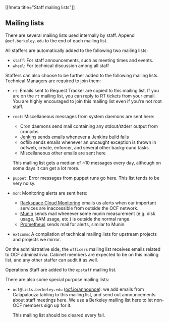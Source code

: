 [[!meta title="Staff mailing lists"]]

## Mailing lists

There are several mailing lists used internally by staff. Append
`@ocf.berkeley.edu` to the end of each mailing list.

All staffers are automatically added to the following two mailing lists:

- `staff`: For staff announcements, such as meeting times and events.
- `wheel`: For technical discussion among all staff

Staffers can also choose to be further added to the following mailing lists.
Technical Managers are required to join them:

- `rt`: Emails sent to Request Tracker are copied to this mailing list. If
  you are on the `rt` mailing list, you can reply to RT tickets from your
  email. You are highly encouraged to join this mailing list even if you're
  not root staff.
- `root`: Miscellaneous messages from system daemons are sent here:

  - Cron daemons send mail containing any stdout/stderr output from cronjobs
  - [Jenkins][jenkins] sends emails whenever a Jenkins build fails
  - ocflib sends emails whenever an uncaught exception is thrown in ocfweb,
    create, enforcer, and several other background tasks
  - Miscellaneous other emails are sent here

  This mailing list gets a median of ~10 messages every day, although on some
  days it can get a lot more.

- `puppet`: Error messages from puppet runs go here. This list tends to be
  very noisy.
- `mon`: Monitoring alerts are sent here:
  - [Rackspace Cloud Monitoring][rackspace] emails us alerts when our
    important services are inaccessible from outside the OCF network.
  - [Munin][munin] sends mail whenever some munin measurement (e.g. disk
    usage, RAM usage, etc.) is outside the normal range.
  - [Prometheus][prometheus] sends mail for alerts, similar to Munin.
- `extcomm`: A compilation of technical mailing lists for upstream projects
  and projects we mirror.

On the administrative side, the `officers` mailing list receives emails related
to OCF administrivia. Cabinet members are expected to be on this mailing list,
and any other staffer can audit it as well.

Operations Staff are added to the `opstaff` mailing list.

<!-- TODO: uncomment when this list becomes official -->
<!-- Alumni are able to join the `alums` mailing list. Announcements -->
<!-- about alumni events and the like are sent here. -->

There are also some special purpose mailing lists:

- `ocf@lists.berkeley.edu` ([ocf.io/announce][announce]): we add emails from
  Calapalooza tabling to this mailing list, and send out announcements about
  staff meetings here. We use a Berkeley mailing list here to let non-OCF
  members sign up for it.

  This mailing list should be cleared every fall.

[announce]: https://ocf.io/announce
[jenkins]: https://jenkins.ocf.berkeley.edu/
[rackspace]: https://intelligence.rackspace.com/login
[munin]: https://munin.ocf.berkeley.edu/
[prometheus]: https://prometheus.ocf.berkeley.edu/
